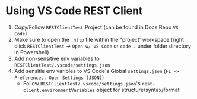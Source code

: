 # Using VS Code REST Client

1. Copy/Follow `RESTClientTest` Project (can be found in Docs Repo `VS Code`)
2. Make sure to open the `.http` file within the "project' workspace (right click `RESTClientTest` -> `Open w/ VS Code` or `code .` under folder directory in Powershell)
3. Add non-sensitive env variables to `RESTClientTest/.vscode/settings.json`
4. Add sensitie env varibles to VS Code's Global `settings.json` (`F1 -> Preferences: Open Settings (JSON)`)
    - Follow `RESTClientTest/.vscode/settings.json`'s `rest-client.environmentVariables` object for structure/syntax/format